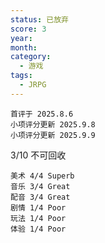 ```yaml
---
status: 已放弃
score: 3
year:
month:
category:
  - 游戏
tags:
  - JRPG
---
```

	首评于 2025.8.6
	小项评分更新 2025.9.8
	小项评分更新 2025.9.9

3/10 不可回收

```
美术 4/4 Superb
音乐 3/4 Great
配音 3/4 Great
剧情 1/4 Poor
玩法 1/4 Poor
体验 1/4 Poor
```
